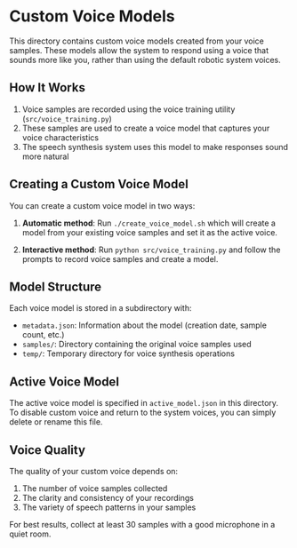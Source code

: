 # Custom Voice Models

This directory contains custom voice models created from your voice samples. 
These models allow the system to respond using a voice that sounds more like you,
rather than using the default robotic system voices.

## How It Works

1. Voice samples are recorded using the voice training utility (`src/voice_training.py`)
2. These samples are used to create a voice model that captures your voice characteristics
3. The speech synthesis system uses this model to make responses sound more natural

## Creating a Custom Voice Model

You can create a custom voice model in two ways:

1. **Automatic method**: Run `./create_voice_model.sh` which will create a model from 
   your existing voice samples and set it as the active voice.

2. **Interactive method**: Run `python src/voice_training.py` and follow the prompts
   to record voice samples and create a model.

## Model Structure

Each voice model is stored in a subdirectory with:

- `metadata.json`: Information about the model (creation date, sample count, etc.)
- `samples/`: Directory containing the original voice samples used
- `temp/`: Temporary directory for voice synthesis operations

## Active Voice Model

The active voice model is specified in `active_model.json` in this directory.
To disable custom voice and return to the system voices, you can simply delete
or rename this file.

## Voice Quality

The quality of your custom voice depends on:

1. The number of voice samples collected
2. The clarity and consistency of your recordings
3. The variety of speech patterns in your samples

For best results, collect at least 30 samples with a good microphone in a quiet room.